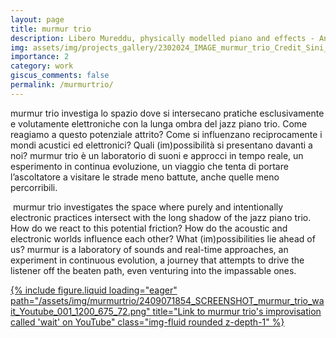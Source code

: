 ```yaml
---
layout: page
title: murmur trio
description: Libero Mureddu, physically modelled piano and effects - Andrea Grossi, double bass - Cristiano Calcagnile, drums and objects
img: assets/img/projects_gallery/2302024_IMAGE_murmur_trio_Credit_Sini_Makinen_001_700x700.jpeg
importance: 2
category: work
giscus_comments: false
permalink: /murmurtrio/
---
```

<head>
<!-- HTML Meta Tags -->
<title>murmur trio</title>
<meta name="description" content="Libero Mureddu, physically modelled piano - Andrea Grossi, double bass - Cristiano Calcagnile, drums">

<!-- Facebook Meta Tags -->
<meta property="og:url" content="https://liberomureddu.github.io/murmurtrio/">
<meta property="og:type" content="website">
<meta property="og:title" content="murmur trio">
<meta property="og:description" content="Libero Mureddu, physically modelled piano - Andrea Grossi, double bass - Cristiano Calcagnile, drums">
<meta property="og:image" content="https://github.com/liberomureddu/liberomureddu.github.io/blob/026aac23893fbfd751a4bf139df1d4fd73ac480b/assets/img/social_media_gallery/2302024_IMAGE_murmur_trio_Credit_Sini_Ma%CC%88kinen_001_1200_630.jpg?raw=true">

<!-- Twitter Meta Tags -->
<meta name="twitter:card" content="summary_large_image">
<meta property="twitter:domain" content="liberomureddu.github.io">
<meta property="twitter:url" content="https://liberomureddu.github.io/murmurtrio/">
<meta name="twitter:title" content="murmur trio">
<meta name="twitter:description" content="Libero Mureddu, physically modelled piano - Andrea Grossi, double bass - Cristiano Calcagnile, drums">
<meta name="twitter:image" content="https://github.com/liberomureddu/liberomureddu.github.io/blob/026aac23893fbfd751a4bf139df1d4fd73ac480b/assets/img/social_media_gallery/2302024_IMAGE_murmur_trio_Credit_Sini_Ma%CC%88kinen_001_1200_630.jpg?raw=true">

<!-- Meta Tags Generated via https://www.opengraph.xyz -->
</head>

murmur trio investiga lo spazio dove si intersecano pratiche esclusivamente e volutamente elettroniche con la lunga ombra del jazz piano trio. Come reagiamo a questo potenziale attrito? Come si influenzano reciprocamente i mondi acustici ed elettronici? Quali (im)possibilità si presentano davanti a noi? 
murmur trio è un laboratorio di suoni e approcci in tempo reale, un esperimento in continua evoluzione, un viaggio che tenta di portare l’ascoltatore a visitare le strade meno battute, anche quelle meno percorribili.

​
murmur trio investigates the space where purely and intentionally electronic practices intersect with the long shadow of the jazz piano trio. How do we react to this potential friction? How do the acoustic and electronic worlds influence each other? What (im)possibilities lie ahead of us? 
murmur is a laboratory of sounds and real-time approaches, an experiment in continuous evolution, a journey that attempts to drive the listener off the beaten path, even venturing into the impassable ones.


<div class="row">
    <div class="col-sm mt-3 mt-md-0">
        <a href="https://youtu.be/mx4gk79WcxE?si=GhimhlZ4hQGHCb4b">
        {% include figure.liquid loading="eager" path="/assets/img/murmurtrio/2409071854_SCREENSHOT_murmur_trio_wait_Youtube_001_1200_675_72.png" title="Link to murmur trio's improvisation called 'wait' on YouTube" class="img-fluid rounded z-depth-1" %}
            </a>
    </div>




